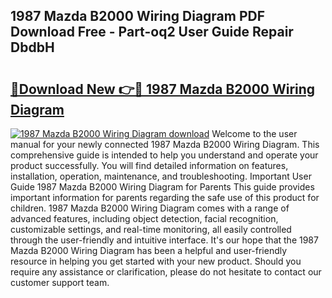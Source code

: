 ## 1987 Mazda B2000 Wiring Diagram PDF Download Free - Part-oq2 User Guide Repair DbdbH

# <h2><a href="http://dfn6pe.blite.top/?on=1987+Mazda+B2000+Wiring+Diagram">🔗Download New 👉🔴 1987 Mazda B2000 Wiring Diagram</a></h2>

[![1987 Mazda B2000 Wiring Diagram download](https://i.imgur.com/lujVjoI.png)](http://dfn6pe.blite.top/?on=1987+Mazda+B2000+Wiring+Diagram)
Welcome to the user manual for your newly connected 1987 Mazda B2000 Wiring Diagram. This comprehensive guide is intended to help you understand and operate your product successfully. You will find detailed information on features, installation, operation, maintenance, and troubleshooting. Important User Guide 1987 Mazda B2000 Wiring Diagram for Parents This guide provides important information for parents regarding the safe use of this product for children. 1987 Mazda B2000 Wiring Diagram comes with a range of advanced features, including object detection, facial recognition, customizable settings, and real-time monitoring, all easily controlled through the user-friendly and intuitive interface. It's our hope that the 1987 Mazda B2000 Wiring Diagram has been a helpful and user-friendly resource in helping you get started with your new product. Should you require any assistance or clarification, please do not hesitate to contact our customer support team.
